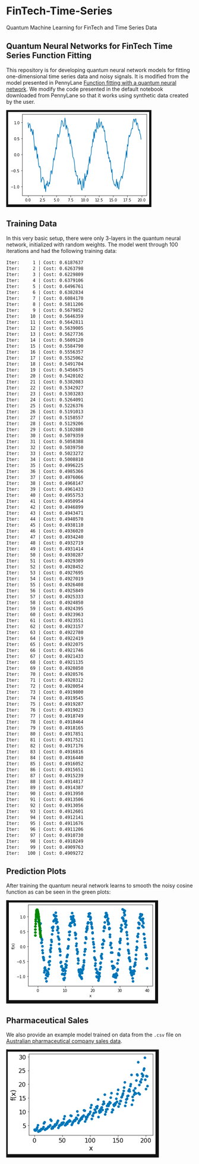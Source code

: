 # FinTech-Time-Series
Quantum Machine Learning for FinTech and Time Series Data

## Quantum Neural Networks for FinTech Time Series Function Fitting
This repository is for developing quantum neural network models for fitting one-dimensional time series data and noisy signals. It is modified from the model presented in PennyLane [Function fitting with a quantum neural network](https://pennylane.ai/qml/app/quantum_neural_net.html). We modify the code presented in the default notebook downloaded from PennyLane so that it works using synthetic data created by the user. 

![alt text](noisy_cosine.png)

## Training Data
In this very basic setup, there were only 3-layers in the quantum neural network, initialized with random weights. The model went through 100 iterations and had the following training data:

```
Iter:     1 | Cost: 0.6187637 
Iter:     2 | Cost: 0.6263798 
Iter:     3 | Cost: 0.6229809 
Iter:     4 | Cost: 0.6379106 
Iter:     5 | Cost: 0.6496761 
Iter:     6 | Cost: 0.6382834 
Iter:     7 | Cost: 0.6084170 
Iter:     8 | Cost: 0.5811206 
Iter:     9 | Cost: 0.5679852 
Iter:    10 | Cost: 0.5646359 
Iter:    11 | Cost: 0.5642811 
Iter:    12 | Cost: 0.5639005 
Iter:    13 | Cost: 0.5627736 
Iter:    14 | Cost: 0.5609120 
Iter:    15 | Cost: 0.5584790 
Iter:    16 | Cost: 0.5556357 
Iter:    17 | Cost: 0.5525062 
Iter:    18 | Cost: 0.5491704 
Iter:    19 | Cost: 0.5456675 
Iter:    20 | Cost: 0.5420102 
Iter:    21 | Cost: 0.5382083 
Iter:    22 | Cost: 0.5342927 
Iter:    23 | Cost: 0.5303283 
Iter:    24 | Cost: 0.5264091 
Iter:    25 | Cost: 0.5226376 
Iter:    26 | Cost: 0.5191013 
Iter:    27 | Cost: 0.5158557 
Iter:    28 | Cost: 0.5129206 
Iter:    29 | Cost: 0.5102880 
Iter:    30 | Cost: 0.5079359 
Iter:    31 | Cost: 0.5058388 
Iter:    32 | Cost: 0.5039750 
Iter:    33 | Cost: 0.5023272 
Iter:    34 | Cost: 0.5008810 
Iter:    35 | Cost: 0.4996225 
Iter:    36 | Cost: 0.4985366 
Iter:    37 | Cost: 0.4976066 
Iter:    38 | Cost: 0.4968147 
Iter:    39 | Cost: 0.4961433 
Iter:    40 | Cost: 0.4955753 
Iter:    41 | Cost: 0.4950954 
Iter:    42 | Cost: 0.4946899 
Iter:    43 | Cost: 0.4943471 
Iter:    44 | Cost: 0.4940570 
Iter:    45 | Cost: 0.4938110 
Iter:    46 | Cost: 0.4936020 
Iter:    47 | Cost: 0.4934240 
Iter:    48 | Cost: 0.4932719 
Iter:    49 | Cost: 0.4931414 
Iter:    50 | Cost: 0.4930287 
Iter:    51 | Cost: 0.4929309 
Iter:    52 | Cost: 0.4928452 
Iter:    53 | Cost: 0.4927695 
Iter:    54 | Cost: 0.4927019 
Iter:    55 | Cost: 0.4926408 
Iter:    56 | Cost: 0.4925849 
Iter:    57 | Cost: 0.4925333 
Iter:    58 | Cost: 0.4924850 
Iter:    59 | Cost: 0.4924395 
Iter:    60 | Cost: 0.4923963 
Iter:    61 | Cost: 0.4923551 
Iter:    62 | Cost: 0.4923157 
Iter:    63 | Cost: 0.4922780 
Iter:    64 | Cost: 0.4922419 
Iter:    65 | Cost: 0.4922075 
Iter:    66 | Cost: 0.4921746 
Iter:    67 | Cost: 0.4921433 
Iter:    68 | Cost: 0.4921135 
Iter:    69 | Cost: 0.4920850 
Iter:    70 | Cost: 0.4920576 
Iter:    71 | Cost: 0.4920312 
Iter:    72 | Cost: 0.4920054 
Iter:    73 | Cost: 0.4919800 
Iter:    74 | Cost: 0.4919545 
Iter:    75 | Cost: 0.4919287 
Iter:    76 | Cost: 0.4919023 
Iter:    77 | Cost: 0.4918749 
Iter:    78 | Cost: 0.4918464 
Iter:    79 | Cost: 0.4918165 
Iter:    80 | Cost: 0.4917851 
Iter:    81 | Cost: 0.4917521 
Iter:    82 | Cost: 0.4917176 
Iter:    83 | Cost: 0.4916816 
Iter:    84 | Cost: 0.4916440 
Iter:    85 | Cost: 0.4916052 
Iter:    86 | Cost: 0.4915651 
Iter:    87 | Cost: 0.4915239 
Iter:    88 | Cost: 0.4914817 
Iter:    89 | Cost: 0.4914387 
Iter:    90 | Cost: 0.4913950 
Iter:    91 | Cost: 0.4913506 
Iter:    92 | Cost: 0.4913056 
Iter:    93 | Cost: 0.4912601 
Iter:    94 | Cost: 0.4912141 
Iter:    95 | Cost: 0.4911676 
Iter:    96 | Cost: 0.4911206 
Iter:    97 | Cost: 0.4910730 
Iter:    98 | Cost: 0.4910249 
Iter:    99 | Cost: 0.4909763 
Iter:   100 | Cost: 0.4909272 
```

## Prediction Plots
After training the quantum neural network learns to smooth the noisy cosine function as can be seen in the green plots:

![alt text](noisy_cosine_trained.png)

## Pharmaceutical Sales
We also provide an example model trained on data from the ```.csv``` file on [Australian pharmaceutical company sales data](https://raw.githubusercontent.com/selva86/datasets/master/a10.csv). 

![alt text](drug_sales.png)
